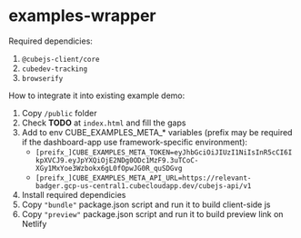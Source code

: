 # examples-wrapper

Required dependicies:
1. `@cubejs-client/core`
2. `cubedev-tracking`
3. `browserify`

How to integrate it into existing example demo:
1. Copy `/public` folder
2. Check **TODO** at `index.html` and fill the gaps
3. Add to env CUBE_EXAMPLES_META_* variables (prefix may be required if the dashboard-app use framework-specific environment):
    - `[preifx_]CUBE_EXAMPLES_META_TOKEN=eyJhbGciOiJIUzI1NiIsInR5cCI6IkpXVCJ9.eyJpYXQiOjE2NDg0ODc1MzF9.3uTCoC-XGy1MxYoe3Wzbokx6gL0fOpwJG0R_quSDGvg`
    - `[preifx_]CUBE_EXAMPLES_META_API_URL=https://relevant-badger.gcp-us-central1.cubecloudapp.dev/cubejs-api/v1`
4. Install required dependicies
5. Copy `"bundle"` package.json script and run it to build client-side js
6. Copy `"preview"` package.json script and run it to build preview link on Netlify

